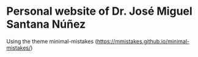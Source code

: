 # Personal website of Dr. José Miguel Santana Núñez

Using the theme minimal-mistakes (https://mmistakes.github.io/minimal-mistakes/)
